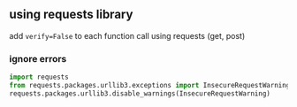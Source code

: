 ## using requests library
add `verify=False` to each function call using requests (get, post)

### ignore errors
```python
import requests
from requests.packages.urllib3.exceptions import InsecureRequestWarning
requests.packages.urllib3.disable_warnings(InsecureRequestWarning)
```
